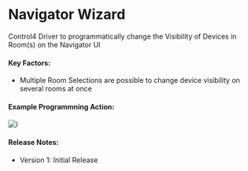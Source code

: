 # Navigator Wizard

Control4 Driver to programmatically change the Visibility of Devices in Room(s) on the Navigator UI

#### Key Factors:

- Multiple Room Selections are possible to change device visibility on several rooms at once

#### Example Programmning Action:

![i](//navigatorwizard.png)

#### Release Notes:

- Version 1: Initial Release
